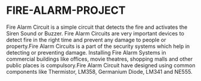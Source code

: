 # FIRE-ALARM-PROJECT
Fire Alarm Circuit is a simple circuit that detects the fire and activates the Siren Sound or Buzzer. Fire Alarm Circuits are very important devices to detect fire in the right time and prevent any damage to people or property.Fire Alarm Circuits is a part of the security systems which help in detecting or preventing damage. Installing Fire Alarm Systems in commercial buildings like offices, movie theatres, shopping malls and other public places is compulsory.Fire Alarm Circuit  have designed  using common components like Thermistor, LM358, Germanium Diode, LM341 and NE555.
